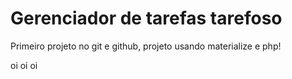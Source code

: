 # Gerenciador de tarefas tarefoso
 Primeiro projeto no git e github, projeto usando materialize e php!

 oi oi oi 
